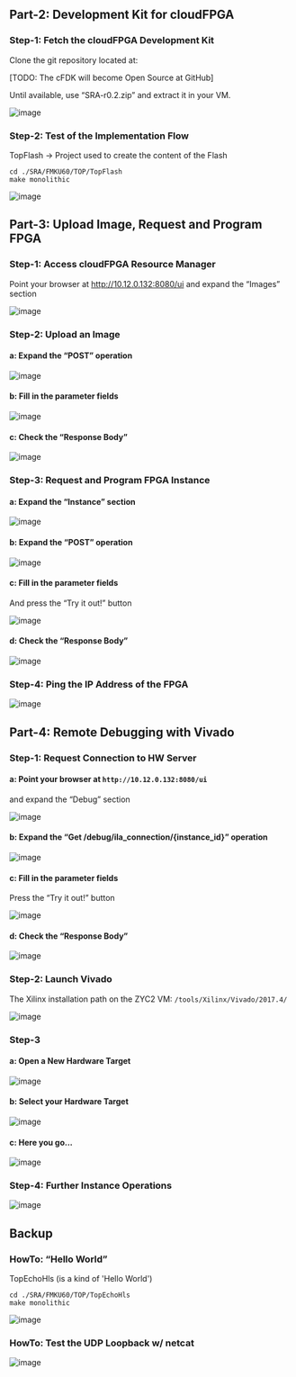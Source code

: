 

## Part-2: Development Kit for cloudFPGA

### Step-1: Fetch the cloudFPGA Development Kit
Clone the git repository located at:

[TODO: The cFDK will become Open Source at GitHub]

Until available, use “SRA-r0.2.zip” and extract it in your VM.

![image](images/toDo_red.PNG)

### Step-2: Test of the Implementation Flow
TopFlash → Project used to create the content of the Flash

```
cd ./SRA/FMKU60/TOP/TopFlash
make monolithic
```

![image](images/cf-EndOfBuild.PNG)

## Part-3: Upload Image, Request and Program FPGA

### Step-1: Access cloudFPGA Resource Manager
Point your browser at http://10.12.0.132:8080/ui
and expand the “Images” section

![image](images/cf-Resource_Manager.PNG)

### Step-2: Upload an Image

#### a: Expand the “POST” operation

![image](images/cf-RM_Images.PNG)

#### b: Fill in the parameter fields

![image](images/cf-RM_POST_Image.PNG)

#### c: Check the “Response Body”

![image](images/cf-RM_POST_Image_Response.PNG)

### Step-3: Request and Program FPGA Instance

#### a: Expand the “Instance” section

![image](images-cf_Resource_Manager_API.PNG)

#### b: Expand the “POST” operation

![image](images/cf-RM_Instances.PNG)

#### c: Fill in the parameter fields

And press the “Try it out!” button

![image](images/cf-RM_POST_Instance.PNG)

#### d: Check the “Response Body”

![image](images/cf-RM_POST_Instance_Response.PNG)

### Step-4: Ping the IP Address of the FPGA

![image](images/cf-Ping.PNG)


## Part-4: Remote Debugging with Vivado

### Step-1: Request Connection to HW Server

#### a: Point your browser at `http://10.12.0.132:8080/ui`
and expand the “Debug” section

![image](images/cf-Resource_Manager_Debug.PNG)

#### b: Expand the “Get /debug/ila_connection/{instance_id}” operation

![image](images/cf-RM_Debug.PNG)

#### c: Fill in the parameter fields

Press the “Try it out!” button

![image](images/cf-RM_Get_ILAD_Connection.PNG)

#### d: Check the “Response Body”

![image](images/cf-RM_Get_ILAD_Connection_Response.PNG)

### Step-2: Launch Vivado
The Xilinx installation path on the ZYC2 VM:
`/tools/Xilinx/Vivado/2017.4/`

![image](images/cf-Launch_Vivado_HW_Manager.png)

### Step-3

#### a: Open a New Hardware Target

![image](images/cf-OpenNewVivadoTarget_1.PNG)

#### b: Select your Hardware Target

![image](images/cf-Open_NewVivadoTarget_2.PNG)

#### c: Here you go...

![image](images/cf-Vivado_Hardware_Manager_Window.PNG)

### Step-4: Further Instance Operations

![image](images/cf-RM_Instances_Operations.png)

## Backup

### HowTo: “Hello World”
TopEchoHls (is a kind of 'Hello World')
```
cd ./SRA/FMKU60/TOP/TopEchoHls
make monolithic
```

![image](images/cf-HelloWorld_underConstruction.png)

### HowTo: Test the UDP Loopback w/ netcat

![image](images/cf-Netcat.PNG)